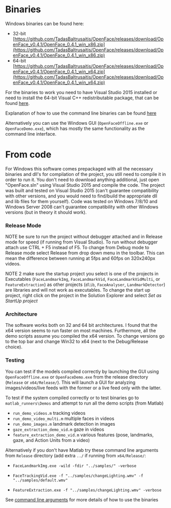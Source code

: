 # Binaries

Windows binaries can be found here:
- 32-bit [https://github.com/TadasBaltrusaitis/OpenFace/releases/download/OpenFace_v0.4.1/OpenFace_0.4.1_win_x86.zip](https://github.com/TadasBaltrusaitis/OpenFace/releases/download/OpenFace_v0.4.1/OpenFace_0.4.1_win_x86.zip)
- 64-bit [https://github.com/TadasBaltrusaitis/OpenFace/releases/download/OpenFace_v0.4.1/OpenFace_0.4.1_win_x64.zip](https://github.com/TadasBaltrusaitis/OpenFace/releases/download/OpenFace_v0.4.1/OpenFace_0.4.1_win_x64.zip)

For the binaries to work you need to have Visual Studio 2015 installed or need to install the 64-bit Visual C++ redistributable package, that can be found [here](https://www.microsoft.com/en-us/download/details.aspx?id=52685).

Explanation of how to use the command line binaries can be found [here](https://github.com/TadasBaltrusaitis/OpenFace/wiki/Command-line-arguments)

Alternatively you can use the Windows GUI (`OpenFaceOffline.exe` or `OpenFaceDemo.exe`), which has mostly the same functionality as the command line interface.

# From code
For Windows this software comes prepackaged with all the necessary binaries and dll's for compilation of the project, you still need to compile it in order to run it. You don't need to download anything additional, just open "OpenFace.sln" using Visual Studio 2015 and compile the code. The project was built and tested on Visual Studio 2015 (can't guarantee compatibility with other versions, and you would need to find/build the appropriate dll and lib files for them yourself). Code was tested on Windows 7/8/10 and Windows Server 2008 can't guarantee compatibility with other Windows versions (but in theory it should work). 

### Release Mode
NOTE be sure to run the project without debugger attached and in Release mode for speed (if running from Visual Studio). To run without debugger attach use CTRL + F5 instead of F5. To change from Debug mode to Release mode select Release from drop down menu in the toolbar. This can mean the difference between running at 5fps and 60fps on 320x240px videos. 

NOTE 2 make sure the startup project you select is one of the projects in Executables (`FaceLandmarkImg`, `FaceLandmarkVid`, `FaceLandmarkVidMulti`, or `FeatureExtraction`) as other projects (`dlib`, `FaceAnalyser`, `LandmarkDetector`) are libraries and will not work as executables. To change the start up project, right click on the project in the Solution Explorer and select *Set as StartUp project*

### Architecture
The software works both on 32 and 64 bit architectures. I  found that the x64 version seems to run faster on most machines. Furthermore, all the demo scripts assume you compiled the x64 version. To change versions go to the top bar and change Win32 to x64 (next to the Debug/Release choice).

### Testing

You can test if the models compiled correctly by launching the GUI using `OpenFaceOffline.exe` or `OpenFaceDemo.exe` from the release directory (`Release` or `x64/Release/`). This will launch a GUI for analyzing images/videos/live feeds with the former or a live feed only with the latter.

To test if the system compiled correctly or to test binaries go to `matlab_runners\Demos` and attempt to run all the demo scripts (from Matlab)
  - `run_demo_videos.m` tracking videos
  - `run_demo_video_multi.m` multiple faces in videos
  - `run_demo_images.m` landmark detection in images
  - `gaze_extraction_demo_vid.m` gaze in videos
  - `feature_extraction_demo_vid.m` various features (pose, landmarks, gaze, and Action Units from a video)

Alternatively if you don't have Matlab try these command line arguments from `Release` directory (add extra `../` if running from `x64/Release/`:

- `FaceLandmarkImg.exe -wild -fdir "../samples/" -verbose`

- `FaceTrackingVid.exe -f "../samples/changeLighting.wmv" -f "../samples/default.wmv"`

- `FeatureExtraction.exe -f "../samples/changeLighting.wmv" -verbose`

See [command line arguments](https://github.com/TadasBaltrusaitis/OpenFace/wiki/Command-line-arguments) for more details of how to use the binaries